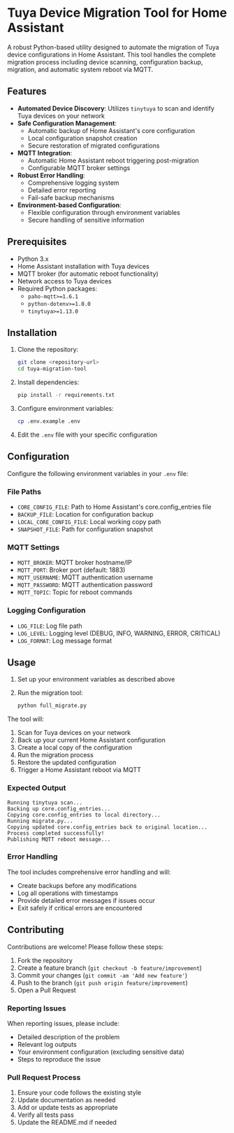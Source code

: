 # Tuya Device Migration Tool for Home Assistant

A robust Python-based utility designed to automate the migration of Tuya device configurations in Home Assistant. This tool handles the complete migration process including device scanning, configuration backup, migration, and automatic system reboot via MQTT.

## Features

- **Automated Device Discovery**: Utilizes `tinytuya` to scan and identify Tuya devices on your network
- **Safe Configuration Management**:
  - Automatic backup of Home Assistant's core configuration
  - Local configuration snapshot creation
  - Secure restoration of migrated configurations
- **MQTT Integration**:
  - Automatic Home Assistant reboot triggering post-migration
  - Configurable MQTT broker settings
- **Robust Error Handling**:
  - Comprehensive logging system
  - Detailed error reporting
  - Fail-safe backup mechanisms
- **Environment-based Configuration**:
  - Flexible configuration through environment variables
  - Secure handling of sensitive information

## Prerequisites

- Python 3.x
- Home Assistant installation with Tuya devices
- MQTT broker (for automatic reboot functionality)
- Network access to Tuya devices
- Required Python packages:
  - `paho-mqtt>=1.6.1`
  - `python-dotenv>=1.0.0`
  - `tinytuya>=1.13.0`

## Installation

1. Clone the repository:
   ```bash
   git clone <repository-url>
   cd tuya-migration-tool
   ```

2. Install dependencies:
   ```bash
   pip install -r requirements.txt
   ```

3. Configure environment variables:
   ```bash
   cp .env.example .env
   ```

4. Edit the `.env` file with your specific configuration

## Configuration

Configure the following environment variables in your `.env` file:

### File Paths
- `CORE_CONFIG_FILE`: Path to Home Assistant's core.config_entries file
- `BACKUP_FILE`: Location for configuration backup
- `LOCAL_CORE_CONFIG_FILE`: Local working copy path
- `SNAPSHOT_FILE`: Path for configuration snapshot

### MQTT Settings
- `MQTT_BROKER`: MQTT broker hostname/IP
- `MQTT_PORT`: Broker port (default: 1883)
- `MQTT_USERNAME`: MQTT authentication username
- `MQTT_PASSWORD`: MQTT authentication password
- `MQTT_TOPIC`: Topic for reboot commands

### Logging Configuration
- `LOG_FILE`: Log file path
- `LOG_LEVEL`: Logging level (DEBUG, INFO, WARNING, ERROR, CRITICAL)
- `LOG_FORMAT`: Log message format

## Usage

1. Set up your environment variables as described above

2. Run the migration tool:
   ```bash
   python full_migrate.py
   ```

The tool will:
1. Scan for Tuya devices on your network
2. Back up your current Home Assistant configuration
3. Create a local copy of the configuration
4. Run the migration process
5. Restore the updated configuration
6. Trigger a Home Assistant reboot via MQTT

### Expected Output

```
Running tinytuya scan...
Backing up core.config_entries...
Copying core.config_entries to local directory...
Running migrate.py...
Copying updated core.config_entries back to original location...
Process completed successfully!
Publishing MQTT reboot message...
```

### Error Handling

The tool includes comprehensive error handling and will:
- Create backups before any modifications
- Log all operations with timestamps
- Provide detailed error messages if issues occur
- Exit safely if critical errors are encountered

## Contributing

Contributions are welcome! Please follow these steps:

1. Fork the repository
2. Create a feature branch (`git checkout -b feature/improvement`)
3. Commit your changes (`git commit -am 'Add new feature'`)
4. Push to the branch (`git push origin feature/improvement`)
5. Open a Pull Request

### Reporting Issues

When reporting issues, please include:
- Detailed description of the problem
- Relevant log outputs
- Your environment configuration (excluding sensitive data)
- Steps to reproduce the issue

### Pull Request Process

1. Ensure your code follows the existing style
2. Update documentation as needed
3. Add or update tests as appropriate
4. Verify all tests pass
5. Update the README.md if needed
